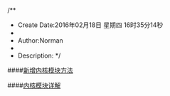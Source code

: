/**
* Create Date:2016年02月18日 星期四 16时35分14秒
* 
* Author:Norman
* 
* Description: 
*/

####[新增内核模块方法](./driver.md)

####[内核模块详解](./module.md)
